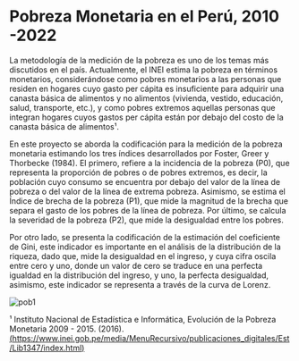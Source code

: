# Pobreza Monetaria en el Perú, 2010 -2022

La metodología de la medición de la pobreza es uno de los temas más discutidos en el país. Actualmente, 
el INEI estima la pobreza en términos monetarios, considerándose como pobres monetarios a las personas 
que residen en hogares cuyo gasto per cápita es insuficiente para adquirir una canasta básica de alimentos 
y no alimentos (vivienda, vestido, educación, salud, transporte, etc.), y como pobres extremos aquellas 
personas que integran hogares cuyos gastos per cápita están por debajo del costo de la canasta básica 
de alimentos¹.

En este proyecto se aborda la codificación para la medición de la pobreza monetaria estimando los tres índices 
desarrollados por Foster, Greer y Thorbecke (1984). El primero, refiere a la incidencia de la pobreza (P0), que 
representa la proporción de pobres o de pobres extremos, es decir, la población cuyo consumo se encuentra por 
debajo del valor de la línea de pobreza o del valor de la línea de extrema pobreza. Asimismo, se estima el 
Índice de brecha de la pobreza (P1), que mide la magnitud de la brecha que separa el gasto de los pobres de 
la línea de pobreza. Por último, se calcula la severidad de la pobreza (P2), que mide la desigualdad entre 
los pobres. 

Por otro lado, se presenta la codificación de la estimación del coeficiente de Gini, este indicador es 
importante en el análisis de la distribución de la riqueza, dado que, mide la desigualdad en el ingreso, 
y cuya cifra oscila entre cero y uno, donde un valor de cero se traduce en una perfecta igualdad en la 
distribución del ingreso, y uno, la perfecta desigualdad, asimismo, este indicador se representa a través 
de la curva de Lorenz. 


![pob1](https://github.com/soledaruiz/Estimacion-de-la-Pobreza-Monetaria-en-el-Peru-2010---2022/assets/129969202/2ccb687c-4bbb-4da9-b958-2a2d185432d4)



¹ Instituto Nacional de Estadística e Informática, Evolución de la Pobreza Monetaria 2009 - 2015. (2016).
[(https://www.inei.gob.pe/media/MenuRecursivo/publicaciones_digitales/Est/Lib1347/index.html)](https://www.inei.gob.pe/media/MenuRecursivo/publicaciones_digitales/Est/Lib1347/index.html)
